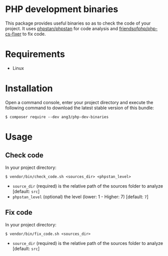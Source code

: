 PHP development binaries
========================

This package provides useful binaries so as to check the code of your project. It uses [phpstan/phpstan](https://github.com/phpstan/phpstan) for code analysis and [friendsofphp/php-cs-fixer](https://github.com/FriendsOfPHP/PHP-CS-Fixer) to fix code.

Requirements
============

- Linux

Installation
============

Open a command console, enter your project directory and execute the
following command to download the latest stable version of this bundle:

```console
$ composer require --dev ang3/php-dev-binaries
```

Usage
=====

## Check code

In your project directory:

```shell
$ vendor/bin/check_code.sh <sources_dir> <phpstan_level>
```

- ```source_dir``` (required) is the relative path of the sources folder to analyze [default: ```src```]
- ```phpstan_level``` (optional) the level (lower: 1 - Higher: 7) [default: ```7```]

## Fix code

In your project directory:

```shell
$ vendor/bin/fix_code.sh <sources_dir>
```

- ```source_dir``` (required) is the relative path of the sources folder to analyze [default: ```src```]